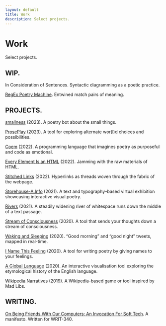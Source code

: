 ```yaml
---
layout: default
title: Work
description: Select projects.
---
```


<div class="intro">
  <h1>Work</h1>
  <div>
    <p>Select projects.</p>
  </div>
</div>
<div class="section">
  <div class="section--header">
    <h2>WIP.</h2>
  </div>
  <div class="section--body">
    <p>In Consideration of Sentences. Syntactic diagramming as a poetic practice.</p>
    <p><a href="/work/regex-poetry-machine">RegEx Poetry Machine</a>. Entwined match pairs of meaning.</p>
  </div>
</div>
<div class="section">
  <div class="section--header">
    <h2>PROJECTS.</h2>
  </div>
  <div class="section--body">
    <p><a href="/work/smallness/">smallness</a> (2023). A poetry bot about the small things.</p>
    <p><a href="/work/proseplay/">ProsePlay</a> (2023). A tool for exploring alternate wor(l)d choices and possibilities.</p>
    <p><a href="/work/coem/">Coem</a> (2022). A programming language that imagines poetry as purposeful and code as emotional.</p>
    <p><a href="/work/every-element-is-an-html/">Every Element Is an HTML</a> (2022). Jamming with the raw materials of HTML.</p>
    <p><a href="/work/stitched-links/">Stitched Links</a> (2022). Hyperlinks as threads woven through the fabric of the webpage.</p>
    <p><a href="/work/storehouse-a.info/">Storehouse-A.Info</a> (2021). A text and typography&ndash;based virtual exhibition showcasing interactive visual poetry.</p>
    <p><a href="/work/rivers/">Rivers</a> (2021). A steadily widening river of whitespace runs down the middle of a text passage.</p>
    <p><a href="/work/stream-of-consciousness/">Stream of Consciousness</a> (2020). A tool that sends your thoughts down a stream of consciousness.</p>
    <p><a href="/work/waking-and-sleeping/">Waking and Sleeping</a> (2020). “Good morning” and “good night” tweets, mapped in real-time.</p>
    <p><a href="/work/i-name-this-feeling/">I Name This Feeling</a> (2020). A tool for writing poetry by giving names to your feelings.</p>
    <p><a href="/work/a-global-language/">A Global Language</a> (2020). An interactive visualisation tool exploring the etymological history of the English language.</p>
    <p><a href="/work/wikipedia-narratives/">Wikipedia Narratives</a> (2019). A Wikipedia-based game or tool inspired by Mad Libs.</p>
  </div>
</div>
<div class="section">
  <div class="section--header">
    <h2>WRITING.</h2>
    <div class="section--body">
      <p><a href="/work/manifesto">On Being Friends With Our Computers: An Invocation For Soft Tech</a>. A manifesto. Written for WRIT-340.</p>
    </div>
  </div>
</div>